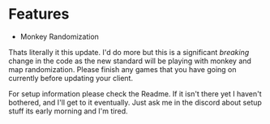 # Features
- Monkey Randomization

Thats literally it this update.  I'd do more but this is a significant *breaking* change in the code as the new standard will be playing with monkey and map randomization.
Please finish any games that you have going on currently before updating your client.

For setup information please check the Readme.  If it isn't there yet I haven't bothered, and I'll get to it eventually.  Just ask me in the discord about setup stuff its early morning and I'm tired.